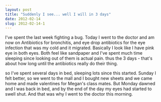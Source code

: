 ```yaml
---
layout: post
title: "Suddenly I see... well I will in 3 days"
date: 2012-02-14
slug: 2012-02-14-1
---
```


I&apos;ve spent the last week fighting a bug.  Today I went to the doctor and am now on Antibiotics for bronchitis, and eye drop  antibiotics for the eye infection that was my cold and it migrated.  Basically I look like I have pink eye in both eyes.  Both feel like sandpaper and I&apos;ve spent much time sleeping since looking out of them is actual pain.  thus the 3 days - that&apos;s about how long until the antibiotics really do their thing.  

so I&apos;ve spent several days in bed, sleeping lots since this started.  Sunday I felt better, so we went to the mall and I bought new sheets and we came home and made valentines for Megan&apos;s class mates.  But Monday dawned and I was back in bed, and by the end  of the day my eyes had started to swell shut.  And that was why  I went to the doctor this morning.  

 <br />
